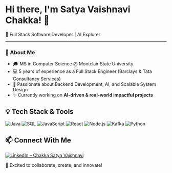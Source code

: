 # Hi there, I'm Satya Vaishnavi Chakka! 👋

🚀 Full Stack Software Developer | AI Explorer 

---

### 🌟 About Me

- 🎓 MS in Computer Science @ Montclair State University 
- 💻 5 years of experience as a Full Stack Engineer (Barclays & Tata Consultancy Services)
- 🧠 Passionate about Backend Development, AI, and Scalable System Design
- ✨ Currently working on **AI-driven & real-world impactful projects**

## 💡 Tech Stack & Tools

![Java](https://img.shields.io/badge/-Java-007396?logo=java&logoColor=white)
![SQL](https://img.shields.io/badge/-SQL-4479A1?logo=postgresql&logoColor=white)
![JavaScript](https://img.shields.io/badge/-JavaScript-F7DF1E?logo=javascript&logoColor=black)
![React](https://img.shields.io/badge/-React-61DAFB?logo=react&logoColor=black)
![Node.js](https://img.shields.io/badge/-Node.js-339933?logo=node.js&logoColor=white)
![Kafka](https://img.shields.io/badge/-Kafka-231F20?logo=apachekafka&logoColor=white)
![Python](https://img.shields.io/badge/-Python-3776AB?logo=python&logoColor=white)

## 📫 Connect With Me

[![LinkedIn – Chakka Satya Vaishnavi](https://img.shields.io/badge/LinkedIn-blue?style=flat&logo=linkedin)](https://www.linkedin.com/in/satya-vaishnavi-chakka-447a76108/)

🌟 Excited to collaborate, create, and innovate!

